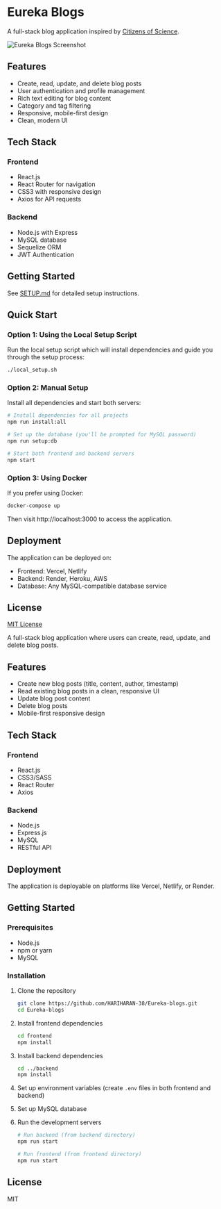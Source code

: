 # Eureka Blogs

A full-stack blog application inspired by [Citizens of Science](https://citizensofscience.com/).

![Eureka Blogs Screenshot](https://via.placeholder.com/800x400?text=Eureka+Blogs+Screenshot)

## Features

- Create, read, update, and delete blog posts
- User authentication and profile management
- Rich text editing for blog content
- Category and tag filtering
- Responsive, mobile-first design
- Clean, modern UI

## Tech Stack

### Frontend
- React.js
- React Router for navigation
- CSS3 with responsive design
- Axios for API requests

### Backend
- Node.js with Express
- MySQL database
- Sequelize ORM
- JWT Authentication

## Getting Started

See [SETUP.md](SETUP.md) for detailed setup instructions.

## Quick Start

### Option 1: Using the Local Setup Script
Run the local setup script which will install dependencies and guide you through the setup process:

```bash
./local_setup.sh
```

### Option 2: Manual Setup
Install all dependencies and start both servers:

```bash
# Install dependencies for all projects
npm run install:all

# Set up the database (you'll be prompted for MySQL password)
npm run setup:db

# Start both frontend and backend servers
npm start
```

### Option 3: Using Docker
If you prefer using Docker:

```bash
docker-compose up
```

Then visit http://localhost:3000 to access the application.

## Deployment

The application can be deployed on:
- Frontend: Vercel, Netlify
- Backend: Render, Heroku, AWS
- Database: Any MySQL-compatible database service

## License

[MIT License](LICENSE)

A full-stack blog application where users can create, read, update, and delete blog posts.

## Features

- Create new blog posts (title, content, author, timestamp)
- Read existing blog posts in a clean, responsive UI
- Update blog post content
- Delete blog posts
- Mobile-first responsive design

## Tech Stack

### Frontend
- React.js
- CSS3/SASS
- React Router
- Axios

### Backend
- Node.js
- Express.js
- MySQL
- RESTful API

## Deployment

The application is deployable on platforms like Vercel, Netlify, or Render.

## Getting Started

### Prerequisites

- Node.js
- npm or yarn
- MySQL

### Installation

1. Clone the repository
   ```bash
   git clone https://github.com/HARIHARAN-38/Eureka-blogs.git
   cd Eureka-blogs
   ```

2. Install frontend dependencies
   ```bash
   cd frontend
   npm install
   ```

3. Install backend dependencies
   ```bash
   cd ../backend
   npm install
   ```

4. Set up environment variables (create `.env` files in both frontend and backend)

5. Set up MySQL database

6. Run the development servers
   ```bash
   # Run backend (from backend directory)
   npm run start
   
   # Run frontend (from frontend directory)
   npm run start
   ```

## License

MIT
